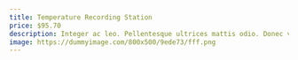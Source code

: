 ```yaml
---
title: Temperature Recording Station
price: $95.70
description: Integer ac leo. Pellentesque ultrices mattis odio. Donec vitae nisi.
image: https://dummyimage.com/800x500/9ede73/fff.png
---
```

